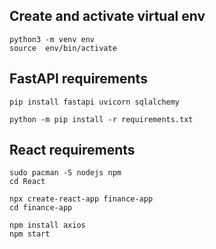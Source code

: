 ## Create and activate virtual env
```
python3 -m venv env
source  env/bin/activate

```
## FastAPI requirements
```
pip install fastapi uvicorn sqlalchemy

python -m pip install -r requirements.txt

```
## React requirements
```
sudo pacman -S nodejs npm
cd React

npx create-react-app finance-app
cd finance-app

npm install axios
npm start
```